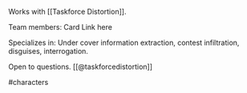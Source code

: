 Works with [[Taskforce Distortion]].

Team members: Card Link here

Specializes in: Under cover information extraction, contest infiltration, disguises, interrogation.

Open to questions. [[@taskforcedistortion]]

#characters 